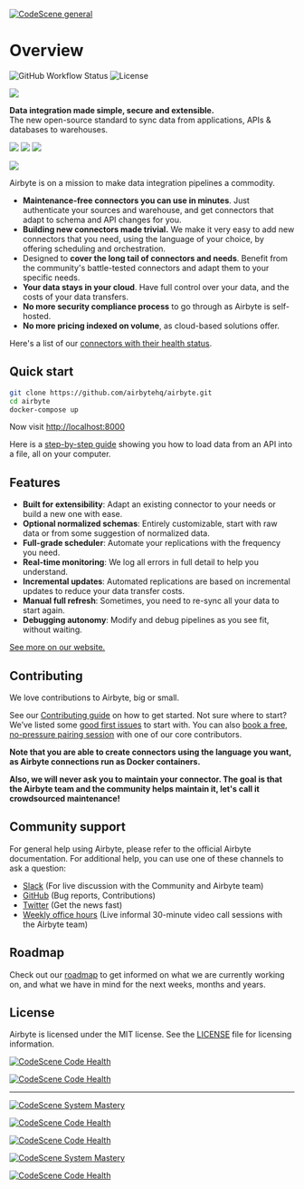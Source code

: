 [![CodeScene general](https://staging.codescene.io/images/analyzed-by-codescene-badge.svg)](https://staging.codescene.io/projects/35875)

# Overview

![GitHub Workflow Status](https://img.shields.io/github/workflow/status/airbytehq/airbyte/Airbyte%20CI) ![License](https://img.shields.io/github/license/airbytehq/airbyte)

![](docs/.gitbook/assets/airbyte_horizontal_color_white-background.svg)

**Data integration made simple, secure and extensible.**  
The new open-source standard to sync data from applications, APIs & databases to warehouses.

[![](docs/.gitbook/assets/deploy-locally.svg)](docs/deploying-airbyte/on-your-workstation.md) [![](docs/.gitbook/assets/deploy-on-aws.svg)](docs/deploying-airbyte/on-aws-ec2.md) [![](docs/.gitbook/assets/deploy-on-gcp.svg)](docs/deploying-airbyte/on-gcp-compute-engine.md)

![](docs/.gitbook/assets/airbyte-ui-for-your-integration-pipelines.png)

Airbyte is on a mission to make data integration pipelines a commodity.

* **Maintenance-free connectors you can use in minutes**. Just authenticate your sources and warehouse, and get connectors that adapt to schema and API changes for you.
* **Building new connectors made trivial.** We make it very easy to add new connectors that you need, using the language of your choice, by offering scheduling and orchestration. 
* Designed to **cover the long tail of connectors and needs**. Benefit from the community's battle-tested connectors and adapt them to your specific needs.
* **Your data stays in your cloud**. Have full control over your data, and the costs of your data transfers. 
* **No more security compliance process** to go through as Airbyte is self-hosted. 
* **No more pricing indexed on volume**, as cloud-based solutions offer. 

Here's a list of our [connectors with their health status](docs/integrations/connector-health.md).

## Quick start

```bash
git clone https://github.com/airbytehq/airbyte.git
cd airbyte
docker-compose up
```

Now visit [http://localhost:8000](http://localhost:8000)

Here is a [step-by-step guide](docs/getting-started.md) showing you how to load data from an API into a file, all on your computer.

## Features

* **Built for extensibility**: Adapt an existing connector to your needs or build a new one with ease.
* **Optional normalized schemas**: Entirely customizable, start with raw data or from some suggestion of normalized data.
* **Full-grade scheduler**: Automate your replications with the frequency you need.
* **Real-time monitoring**: We log all errors in full detail to help you understand.
* **Incremental updates**: Automated replications are based on incremental updates to reduce your data transfer costs.
* **Manual full refresh**: Sometimes, you need to re-sync all your data to start again.
* **Debugging autonomy**: Modify and debug pipelines as you see fit, without waiting.

[See more on our website.](https://airbyte.io/features/)

## Contributing

We love contributions to Airbyte, big or small.

See our [Contributing guide](docs/contributing-to-airbyte/) on how to get started. Not sure where to start? We’ve listed some [good first issues](https://github.com/airbytehq/airbyte/labels/good%20first%20issue) to start with. You can also [book a free, no-pressure pairing session](https://drift.me/micheltricot/meeting) with one of our core contributors.

**Note that you are able to create connectors using the language you want, as Airbyte connections run as Docker containers.**

**Also, we will never ask you to maintain your connector. The goal is that the Airbyte team and the community helps maintain it, let's call it crowdsourced maintenance!**

## Community support

For general help using Airbyte, please refer to the official Airbyte documentation. For additional help, you can use one of these channels to ask a question:

* [Slack](https://slack.airbyte.io) \(For live discussion with the Community and Airbyte team\)
* [GitHub](https://github.com/airbytehq/airbyte) \(Bug reports, Contributions\)
* [Twitter](https://twitter.com/airbytehq) \(Get the news fast\)
* [Weekly office hours](https://airbyte.io/weekly-office-hours/) \(Live informal 30-minute video call sessions with the Airbyte team\)

## Roadmap

Check out our [roadmap](docs/roadmap.md) to get informed on what we are currently working on, and what we have in mind for the next weeks, months and years.

## License

Airbyte is licensed under the MIT license. See the [LICENSE](docs/license.md) file for licensing information.


[![CodeScene Code Health](https://codescene.io/projects/54051/status-badges/code-health?component-name=airbyte%2Fairbyte-protocol)](https://codescene.io/projects/54051/architecture/biomarkers?component=airbyte%2Fairbyte-protocol)

[![CodeScene Code Health](https://codescene.io/projects/54051/status-badges/code-health?component-name=airbyte%2Fairbyte-tests)](https://codescene.io/projects/54051/architecture/biomarkers?component=airbyte%2Fairbyte-tests)



---
[![CodeScene System Mastery](https://codescene.io/projects/54051/status-badges/system-mastery?component-name=airbyte%2Fairbyte-webapp)](https://codescene.io/projects/54051/)

[![CodeScene Code Health](https://codescene.io/projects/54051/status-badges/code-health?component-name=airbyte%2Fairbyte-tests)](https://codescene.io/projects/54051/architecture/biomarkers?component=airbyte%2Fairbyte-tests)

[![CodeScene Code Health](https://codescene.io/projects/54051/status-badges/code-health?component-name=airbyte%2Fairbyte-integrations)](https://codescene.io/projects/54051/architecture/biomarkers?component=airbyte%2Fairbyte-integrations)


[![CodeScene System Mastery](https://staging.codescene.io/projects/35875/status-badges/system-mastery?component-name=airbyte%2Fairbyte-integrations)](https://staging.codescene.io/projects/35875/)

[![CodeScene Code Health](https://staging.codescene.io/projects/35875/status-badges/code-health?component-name=airbyte%2Fairbyte-integrations)](https://staging.codescene.io/projects/35875/architecture/biomarkers?component=airbyte%2Fairbyte-integrations)
